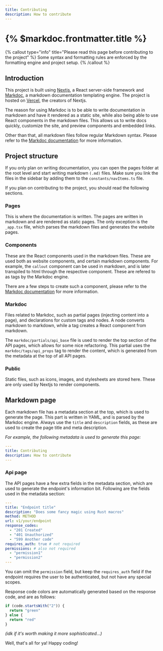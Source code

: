 ```yaml
---
title: Contributing
description: How to contribute
---
```


# {% $markdoc.frontmatter.title %}

{% callout type="info" title="Please read this page before contributing to the project" %}
Some syntax and formatting rules are enforced by the formatting engine and project setup.
{% /callout %}

## Introduction

This project is built using [Nextjs](https://nextjs.org/), a React server-side framework and 
[Markdoc](https://markdoc.dev/), a markdown documentation templating engine.
The project is hosted on [Vercel](https://vercel.com/), the creators of Nextjs.

The reason for using Markdoc is to be able to write documentation in markdown and have it 
rendered as a static site, while also being able to use React components in the markdown files. 
This allows us to write docs quickly, customize the site, and preview components and embedded links.

Other than that, all markdown files follow regular Markdown syntax. Please refer to the 
[Markdoc documentation](https://markdoc.dev/docs) for more information.

## Project structure

If you only plan on writing documentation, you can open the pages folder at the root level and 
start writing markdown `(.md)` files. Make sure you link the files in the sidebar by adding them to the `constants/navItems.ts` file.

If you plan on contributing to the project, you should read the following sections.

### Pages
This is where the documentation is written. The pages are written in markdown and are rendered 
as static pages. The only exception is the `_app.tsx` file, which parses the markdown files and 
generates the website pages.

### Components
These are the React components used in the markdown files. These are used both as website 
components, and certain markdown components. For example, the `callout` component can be used in 
markdown, and is later transpiled to html through the respective component. These are refered to 
as tags by the Markdoc engine.

There are a few steps to create such a component, please refer to the [Markdoc documentation](https://markdoc.dev/docs/tags) for more information.

### Markdoc
Files related to Markdoc, such as partial pages (injecting content into a page), and 
declarations for custom tags and nodes. A node converts markdown to markdown, while a tag 
creates a React component from markdown.

The `markdoc/partials/api_base` file is used to render the top section of the API pages, which 
allows for some nice refactoring. This partial uses the `markdoc/tags/api_props` tag to render the 
content, which is generated from the metadata at the top of all API pages.

### Public
Static files, such as icons, images, and stylesheets are stored here. These are only used by 
Nextjs to render components.

## Markdown page
Each markdown file has a metadata section at the top, which is used to generate the page. This 
part is written in YAML, and is parsed by the Markdoc engine. Always use the `title` and 
`description` fields, as these are used to create the page title and meta description.

*For example, the following metadata is used to generate this page:*

```yaml
---
title: Contributing
description: How to contribute
---
```

### Api page
The API pages have a few extra fields in the metadata section, which are used to generate the 
endpoint's information bit. Following are the fields used in the metadata section:

```yaml
---
title: "Endpoint title"
description: "Does some fancy magic using Rust macros"
method: METHOD
url: v1/your/endpoint
response_codes:
  - "201 Created"
  - "401 Unauthorized"
  - "599 Another code"
requires_auth: true # not required
permissions: # also not required
  - "permission1"
  - "permission2"
---
```
You can omit the `permission` field, but keep the `requires_auth` field if the endpoint requires 
the user to be authenticated, but not have any special scopes.

Response code colors are automatically generated based on the response code, and are as follows:

```javascript
if (code.startsWith("2")) {
  return "green"
} else {
  return "red"
} 
```
*(idk if it's worth making it more sophisticated...)*

Well, that's all for ya! Happy coding!
